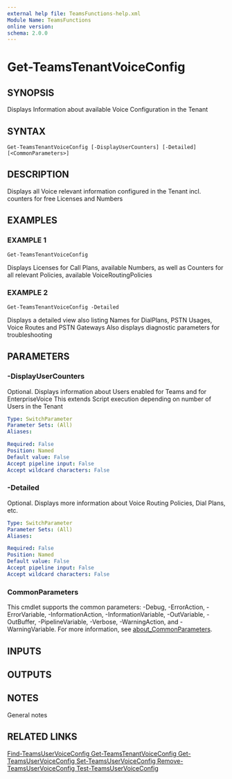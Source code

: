 ```yaml
---
external help file: TeamsFunctions-help.xml
Module Name: TeamsFunctions
online version:
schema: 2.0.0
---
```


# Get-TeamsTenantVoiceConfig

## SYNOPSIS
Displays Information about available Voice Configuration in the Tenant

## SYNTAX

```
Get-TeamsTenantVoiceConfig [-DisplayUserCounters] [-Detailed] [<CommonParameters>]
```

## DESCRIPTION
Displays all Voice relevant information configured in the Tenant incl.
counters for free Licenses and Numbers

## EXAMPLES

### EXAMPLE 1
```
Get-TeamsTenantVoiceConfig
```

Displays Licenses for Call Plans, available Numbers, as well as
  Counters for all relevant Policies, available VoiceRoutingPolicies

### EXAMPLE 2
```
Get-TeamsTenantVoiceConfig -Detailed
```

Displays a detailed view also listing Names for DialPlans, PSTN Usages, Voice Routes and PSTN Gateways
  Also displays diagnostic parameters for troubleshooting

## PARAMETERS

### -DisplayUserCounters
Optional.
Displays information about Users enabled for Teams and for EnterpriseVoice
This extends Script execution depending on number of Users in the Tenant

```yaml
Type: SwitchParameter
Parameter Sets: (All)
Aliases:

Required: False
Position: Named
Default value: False
Accept pipeline input: False
Accept wildcard characters: False
```

### -Detailed
Optional.
Displays more information about Voice Routing Policies, Dial Plans, etc.

```yaml
Type: SwitchParameter
Parameter Sets: (All)
Aliases:

Required: False
Position: Named
Default value: False
Accept pipeline input: False
Accept wildcard characters: False
```

### CommonParameters
This cmdlet supports the common parameters: -Debug, -ErrorAction, -ErrorVariable, -InformationAction, -InformationVariable, -OutVariable, -OutBuffer, -PipelineVariable, -Verbose, -WarningAction, and -WarningVariable. For more information, see [about_CommonParameters](http://go.microsoft.com/fwlink/?LinkID=113216).

## INPUTS

## OUTPUTS

## NOTES
General notes

## RELATED LINKS

[Find-TeamsUserVoiceConfig
Get-TeamsTenantVoiceConfig
Get-TeamsUserVoiceConfig
Set-TeamsUserVoiceConfig
Remove-TeamsUserVoiceConfig
Test-TeamsUserVoiceConfig]()

